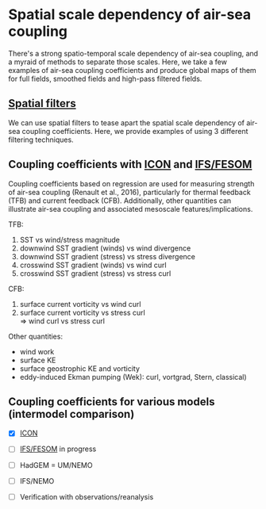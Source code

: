 # Spatial scale dependency of air-sea coupling

There's a strong spatio-temporal scale dependency of air-sea coupling, and a myraid of methods to separate those scales. Here, we take a few examples of air-sea coupling coefficients and produce global maps of them for full fields, smoothed fields and high-pass filtered fields. 

## [Spatial filters](mesoscale-air-sea-coupling/Spatial_Filters/README.md)
We can use spatial filters to tease apart the spatial scale dependency of air-sea coupling coefficients. Here, we provide examples of using 3 different filtering techniques.

## Coupling coefficients with [ICON](mesoscale-air-sea-coupling/ICON/README.md) and [IFS/FESOM](mesoscale-air-sea-coupling/IFS-FESOM/README.md)
Coupling coefficients based on regression are used for measuring strength of air-sea coupling (Renault et al., 2016), particularly for thermal feedback (TFB) and current feedback (CFB). Additionally, other quantities can illustrate air-sea coupling and associated mesoscale features/implications. 

TFB: 
1. SST vs wind/stress magnitude
2. downwind SST gradient (winds) vs wind divergence
3. downwind SST gradient (stress) vs stress divergence
4. crosswind SST gradient (winds) vs wind curl
5. crosswind SST gradient (stress) vs stress curl

CFB:
1. surface current vorticity vs wind curl
2. surface current vorticity vs stress curl \
    => wind curl vs stress curl

Other quantities:
- wind work
- surface KE 
- surface geostrophic KE and vorticity
- eddy-induced Ekman pumping (Wek): curl, vortgrad, Stern, classical)

## Coupling coefficients for various models (intermodel comparison)

- [X] [ICON](mesoscale-air-sea-coupling/ICON/README.md)
- [ ] [IFS/FESOM](mesoscale-air-sea-coupling/IFS-FESOM/README.md) in progress
- [ ] HadGEM = UM/NEMO
- [ ] IFS/NEMO
- [ ] Verification with observations/reanalysis

